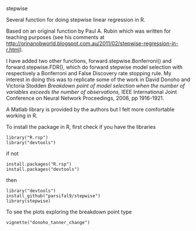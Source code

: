 stepwise

Several function for doing stepwise linear regression in R.

Based on an original function by  Paul A. Rubin which was written for teaching purposes 
(see his comments at http://orinanobworld.blogspot.com.au/2011/02/stepwise-regression-in-r.html).

I have added two other functions, forward.stepwise.Bonferroni() and forward.stepwise.FDR(),
which do forward stepwise model selection with respectively a Bonferroni and False Discovery rate stopping rule.
My interest in doing this was to replicate some of the work in 
David Donoho and Victoria Stodden *Breakdown point of model selection when the number of variables exceeds the number of observations,*
IEEE International Joint Conference on Neural Network Proceedings, 2006, pp 1916-1921.

A Matlab library is provided by the authors but I felt more comfortable working in R.

To install the package in R, first check if you have the libraries
````
library("R.rsp")
library("devtools")
````
if not
````
install.packages("R.rsp")
install.packages("devtools")
````
then
````
library("devtools")
install_github("parsifal9/stepwise")
library(stepwise)
````

To see the plots exploring the breakdown point type
````
vignette("donoho_tanner_change")
````

